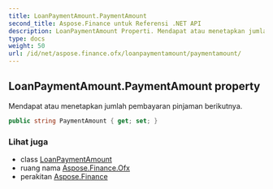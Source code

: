 ```yaml
---
title: LoanPaymentAmount.PaymentAmount
second_title: Aspose.Finance untuk Referensi .NET API
description: LoanPaymentAmount Properti. Mendapat atau menetapkan jumlah pembayaran pinjaman berikutnya.
type: docs
weight: 50
url: /id/net/aspose.finance.ofx/loanpaymentamount/paymentamount/
---
```

## LoanPaymentAmount.PaymentAmount property

Mendapat atau menetapkan jumlah pembayaran pinjaman berikutnya.

```csharp
public string PaymentAmount { get; set; }
```

### Lihat juga

* class [LoanPaymentAmount](../)
* ruang nama [Aspose.Finance.Ofx](../../loanpaymentamount/)
* perakitan [Aspose.Finance](../../../)


